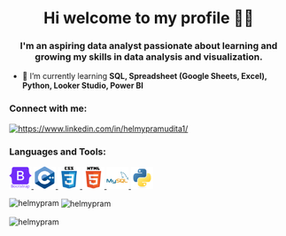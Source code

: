 <h1 align="center">Hi welcome to my profile 👋💫</h1>
<h3 align="center">I'm an aspiring data analyst passionate about learning and growing my skills in data analysis and visualization.</h3>

- 🌱 I’m currently learning **SQL, Spreadsheet (Google Sheets, Excel), Python, Looker Studio, Power BI**

<h3 align="left">Connect with me:</h3>
<p align="left">
<a href="https://linkedin.com/in/https://www.linkedin.com/in/helmypramudita1/" target="blank"><img align="center" src="https://raw.githubusercontent.com/rahuldkjain/github-profile-readme-generator/master/src/images/icons/Social/linked-in-alt.svg" alt="https://www.linkedin.com/in/helmypramudita1/" height="30" width="40" /></a>
</p>

<h3 align="left">Languages and Tools:</h3>
<p align="left"> <a href="https://getbootstrap.com" target="_blank" rel="noreferrer"> <img src="https://raw.githubusercontent.com/devicons/devicon/master/icons/bootstrap/bootstrap-plain-wordmark.svg" alt="bootstrap" width="40" height="40"/> </a> <a href="https://www.w3schools.com/cpp/" target="_blank" rel="noreferrer"> <img src="https://raw.githubusercontent.com/devicons/devicon/master/icons/cplusplus/cplusplus-original.svg" alt="cplusplus" width="40" height="40"/> </a> <a href="https://www.w3schools.com/css/" target="_blank" rel="noreferrer"> <img src="https://raw.githubusercontent.com/devicons/devicon/master/icons/css3/css3-original-wordmark.svg" alt="css3" width="40" height="40"/> </a> <a href="https://www.w3.org/html/" target="_blank" rel="noreferrer"> <img src="https://raw.githubusercontent.com/devicons/devicon/master/icons/html5/html5-original-wordmark.svg" alt="html5" width="40" height="40"/> </a> <a href="https://www.mysql.com/" target="_blank" rel="noreferrer"> <img src="https://raw.githubusercontent.com/devicons/devicon/master/icons/mysql/mysql-original-wordmark.svg" alt="mysql" width="40" height="40"/> </a> <a href="https://www.python.org" target="_blank" rel="noreferrer"> <img src="https://raw.githubusercontent.com/devicons/devicon/master/icons/python/python-original.svg" alt="python" width="40" height="40"/> </a> </p>

<p><img align="left" src="https://github-readme-stats.vercel.app/api/top-langs?username=helmypram&show_icons=true&locale=en&layout=compact" alt="helmypram" /></p>

<p>&nbsp;<img align="center" src="https://github-readme-stats.vercel.app/api?username=helmypram&show_icons=true&locale=en" alt="helmypram" /></p>

<p><img align="center" src="https://github-readme-streak-stats.herokuapp.com/?user=helmypram&" alt="helmypram" /></p>
